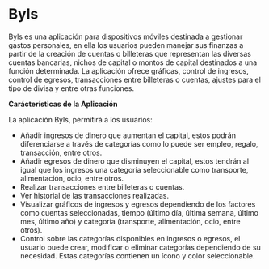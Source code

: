 # Byls
Byls es una aplicación para dispositivos móviles destinada a gestionar gastos personales, en ella los usuarios pueden manejar sus finanzas a partir de la creación de cuentas o billeteras que representan las diversas cuentas bancarias, nichos de capital o montos de capital destinados a una función determinada.
La aplicación ofrece gráficas, control de ingresos, control de egresos, transacciones entre billeteras o cuentas, ajustes para el tipo de divisa y entre otras funciones.

**Carácterísticas de la Aplicación**

La aplicación Byls, permitirá a los usuarios:
- Añadir ingresos de dinero que aumentan el capital, estos podrán diferenciarse a través de categorías como lo puede ser empleo, regalo, transacción, entre otros.
- Añadir egresos de dinero que disminuyen el capital, estos tendrán al igual que los ingresos una categoría seleccionable como transporte, alimentación, ocio, entre otros.
- Realizar transacciones entre billeteras o cuentas.
- Ver historial de las transacciones realizadas.
- Visualizar gráficos de ingresos y egresos dependiendo de los factores como cuentas seleccionadas, tiempo (último día, última semana, último mes, último año) y categoría (transporte, alimentación, ocio, entre otros).
- Control sobre las categorías disponibles en ingresos o egresos, el usuario puede crear, modificar o eliminar categorías dependiendo de su necesidad. Estas categorías contienen un ícono y color seleccionable.

